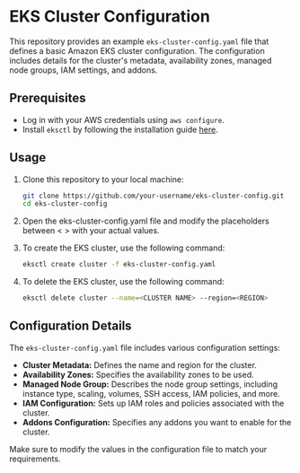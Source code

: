 # EKS Cluster Configuration

This repository provides an example `eks-cluster-config.yaml` file that defines a basic Amazon EKS cluster configuration. The configuration includes details for the cluster's metadata, availability zones, managed node groups, IAM settings, and addons.

## Prerequisites

- Log in with your AWS credentials using `aws configure`.
- Install `eksctl` by following the installation guide [here](https://eksctl.io/introduction/#installation).

## Usage

1. Clone this repository to your local machine:
   
   ```bash
   git clone https://github.com/your-username/eks-cluster-config.git
   cd eks-cluster-config
   ```
   
3. Open the eks-cluster-config.yaml file and modify the placeholders between < > with your actual values.
   
4. To create the EKS cluster, use the following command:
   
   ```bash
   eksctl create cluster -f eks-cluster-config.yaml
   ```
   
6. To delete the EKS cluster, use the following command:
   
   ```bash
   eksctl delete cluster --name=<CLUSTER NAME> --region=<REGION>
   ```

## Configuration Details

The `eks-cluster-config.yaml` file includes various configuration settings:

- **Cluster Metadata:** Defines the name and region for the cluster.
- **Availability Zones:** Specifies the availability zones to be used.
- **Managed Node Group:** Describes the node group settings, including instance type, scaling, volumes, SSH access, IAM policies, and more.
- **IAM Configuration:** Sets up IAM roles and policies associated with the cluster.
- **Addons Configuration:** Specifies any addons you want to enable for the cluster.

Make sure to modify the values in the configuration file to match your requirements.
